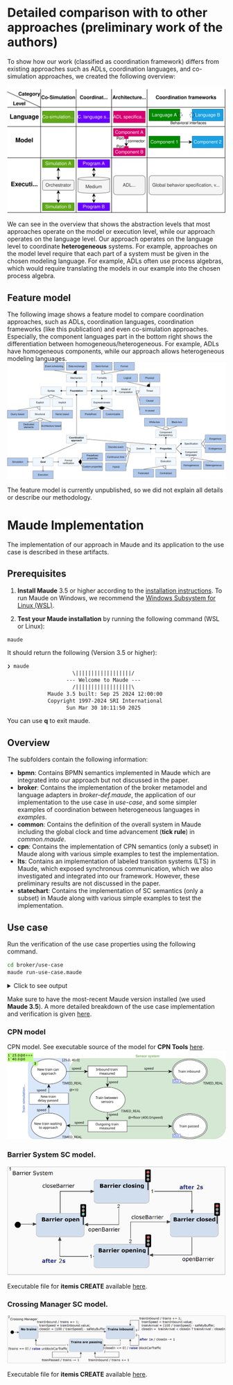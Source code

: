 # Detailed comparison with to other approaches (preliminary work of the authors)

To show how our work (classified as coordination framework) differs from existing approaches such as ADLs, coordination languages, and co-simulation approaches, we created the following overview:

![Coordination overview](./coordination-overview.svg)

We can see in the overview that shows the abstraction levels that most approaches operate on the model or execution level, while our approach operates on the language level.
Our approach operates on the language level to coordinate **heterogeneous** systems. For example, approaches on the model level require that each part of a system must be given in the chosen modeling language.
For example, ADLs often use process algebras, which would require translating the models in our example into the chosen process algebra.

## Feature model
The following image shows a feature model to compare coordination approaches, such as ADLs, coordination languages, coordination frameworks (like this publication) and even co-simulation approaches.
Especially, the component languages part in the bottom right shows the differentiation between homogeneous/heterogeneous. For example, ADLs have homogeneous components, while our approach allows heterogeneous modeling languages.
![Featuer model to compare coordination approaches](./feature-model.svg)

The feature model is currently unpublished, so we did not explain all details or describe our methodology.

# Maude Implementation

The implementation of our approach in Maude and its application to the use case is described in these artifacts.

## Prerequisites

1. **Install Maude** 3.5 or higher according to the [installation instructions](https://maude.cs.illinois.edu/wiki/Maude_download_and_installation).
   To run Maude on Windows, we recommend the [Windows Subsystem for Linux (WSL)](https://learn.microsoft.com/en-us/windows/wsl/install).

2. **Test your Maude installation** by running the following command (WSL or Linux):
```bash
maude
```

It should return the following (Version 3.5 or higher):

```text
❯ maude
                     \||||||||||||||||||/
                   --- Welcome to Maude ---
                     /||||||||||||||||||\
             Maude 3.5 built: Sep 25 2024 12:00:00
             Copyright 1997-2024 SRI International
                   Sun Mar 30 10:11:50 2025
```

You can use **q** to exit maude.

## Overview

The subfolders contain the following information:

- **bpmn**: Contains BPMN semantics implemented in Maude which are integrated into our approach but not discussed in the paper.
- **broker**: Contains the implementation of the broker metamodel and language adapters in _broker-def.maude_, the application of our implementation to the use case in _use-case_, and some simpler examples of coordination between heterogeneous languages in _examples_.
- **common**: Contains the definition of the overall system in Maude including the global clock and time advancement (**tick rule**) in _common.maude_.
- **cpn**: Contains the implementation of CPN semantics (only a subset) in Maude along with various simple examples to test the implementation.
- **lts**: Contains an implementation of labeled transition systems (LTS) in Maude, which exposed synchronous communication, which we also investigated and integrated into our framework. However, these preliminary results are not discussed in the paper.
- **statechart**: Contains the implementation of SC semantics (only a subset) in Maude along with various simple examples to test the implementation.

## Use case

Run the verification of the use case properties using the following command.
```bash
cd broker/use-case
maude run-use-case.maude
```

<details>
  <summary>Click to see output</summary>

  ```text
❯ maude run-use-case.maude
                     \||||||||||||||||||/
                   --- Welcome to Maude ---
                     /||||||||||||||||||\
             Maude 3.5 built: Sep 25 2024 12:00:00
             Copyright 1997-2024 SRI International
                   Sun Mar 30 20:31:23 2025
==========================================
reduce in MODEL-CHECK : modelCheck(systemConfiguration, []~ Train-count-negative) .
rewrites: 23130 in 20ms cpu (20ms real) (1156500 rewrites/second)
result Bool: true
==========================================
reduce in MODEL-CHECK : modelCheck(systemConfiguration, []~ (Train-passing /\ Barriers-open)) .
rewrites: 22731 in 20ms cpu (17ms real) (1136550 rewrites/second)
result Bool: true
==========================================
reduce in MODEL-CHECK : modelCheck(systemConfiguration, []~ (Train-passing /\ Barrier-closing)) .
rewrites: 22731 in 10ms cpu (16ms real) (2273100 rewrites/second)
result Bool: true
==========================================
reduce in MODEL-CHECK : modelCheck(systemConfiguration, [](Barriers-closed -> <> Barriers-open)) .
rewrites: 22920 in 20ms cpu (16ms real) (1146000 rewrites/second)
result Bool: true
==========================================
reduce in MODEL-CHECK : modelCheck(systemConfiguration, [](Train-Inbound-Packet -> <> Barriers-closed)) .
rewrites: 22964 in 20ms cpu (16ms real) (1148200 rewrites/second)
result Bool: true
==========================================
search in MODEL-CHECK : systemConfiguration =>! S .

Solution 1 (state 403)
states: 404  rewrites: 22315 in 10ms cpu (16ms real) (2231500 rewrites/second)
S --> {< a : CPN |
  places : (place("New train can approach", "New train delay passed -> New train can approach",
    "New train can approach -> Inbound train measured", INT), place("New train waiting to approach",
    "Outgoing train measured -> New train waiting to approach",
    "New train waiting to approach -> New train delay passed", INT), place("Train between sensors",
    "Inbound train measured -> Train between sensors", "Train between sensors -> Outgoing train measured",
    INT), place("Train inbound", "Inbound train measured -> Train approaching", empty, INT), place(
    "Train passed", "Outgoing train measured -> Train passed", empty, INT)),
  transitions : (transition("Inbound train measured", "New train can approach -> Inbound train measured", (
    "Inbound train measured -> Train approaching", "Inbound train measured -> Train between sensors"), @+
    const(0)), transition("New train delay passed",
    "New train waiting to approach -> New train delay passed",
    "New train delay passed -> New train can approach", @+ const(10)), transition(
    "Outgoing train measured", "Train between sensors -> Outgoing train measured", (
    "Outgoing train measured -> New train waiting to approach", "Outgoing train measured -> Train passed"),
    @+ (const(400) /' speed))),
  arcs : (arc("Inbound train measured -> Train approaching", "Inbound train measured", "Train inbound",
    varExpression(speed)), arc("Inbound train measured -> Train between sensors", "Inbound train measured",
    "Train between sensors", varExpression(speed)), arc("New train can approach -> Inbound train measured",
    "New train can approach", "Inbound train measured", varExpression(speed)), arc(
    "New train delay passed -> New train can approach", "New train delay passed", "New train can approach",
    varExpression(speed)), arc("New train waiting to approach -> New train delay passed",
    "New train waiting to approach", "New train delay passed", varExpression(speed)), arc(
    "Outgoing train measured -> New train waiting to approach", "Outgoing train measured",
    "New train waiting to approach", varExpression(speed)), arc("Outgoing train measured -> Train passed",
    "Outgoing train measured", "Train passed", varExpression(speed)), arc(
    "Train between sensors -> Outgoing train measured", "Train between sensors", "Outgoing train measured",
    varExpression(speed))) >
< ai : CPNInstance |
  cpn : a,
  marking : (token("New train can approach", data(25), 78), token("New train can approach", data(40), 80))
    >
< barrierSystem : StateChart |
  transitions : ("Barrier closed" - event("openBarrier") / noEffect -> "Barrier opening", "Barrier closing"
    - event("openBarrier") / noEffect -> "Barrier open", "Barrier closing" - after(2) / noEffect ->
    "Barrier closed", "Barrier open" - event("closeBarrier") / noEffect -> "Barrier closing",
    "Barrier opening" - event("closeBarrier") / noEffect -> "Barrier closed", "Barrier opening" - after(2)
    / noEffect -> "Barrier open") >
< bsi : SCInstance |
  sc : barrierSystem,
  state : scToken("Barrier open", 0),
  variables : none >
< crossingManager : StateChart |
  transitions : ("No trains" - event("trainInbound") / trainSpeed = "trainInbound" . value ; (trains =
    trains +' 1 ; (closeIn = trainSpeed /' 200 ; closeIn = closeIn -' safetyBuffer)) -> "Trains inbound",
    "Trains are passing" - event("trainInbound") / trains = trains +' 1 -> "Trains are passing",
    "Trains are passing" - event("trainPassed") / trains = trains -' 1 -> "Trains are passing",
    "Trains are passing" - [trains == 0] / raise "unblockCarTraffic" ; (trainSpeed = 0 ; (trainArrival = 0
    ; closeIn = 0)) -> "No trains", "Trains inbound" - event("trainInbound") / trainSpeed = "trainInbound"
    . value ; (trains = trains +' 1 ; (trainArrival = trainSpeed /' 200 ; (trainArrival = closeIn -'
    safetyBuffer ; closeIn = trainArrival <' closeIn ? trainArrival : closeIn))) -> "Trains inbound",
    "Trains inbound" - [closeIn <=' 0] / raise "blockCarTraffic" -> "Trains are passing", "Trains inbound"
    - after(1)[closeIn >=' 1] / closeIn = closeIn -' 1 -> "Trains inbound") >
< cmi : SCInstance |
  sc : crossingManager,
  state : scToken("No trains", 2),
  variables : ([closeIn : 0], [trains : 0], [trainSpeed : 0], [trainArrival : 0], [safetyBuffer : 1]) >
< pools : EventPools |
  pools : (evpool("blockCarTraffic", nil), evpool("closeBarrier", nil), evpool("openBarrier", nil), evpool(
    "trainInbound", nil), evpool("trainPassed", nil), evpool("unblockCarTraffic", nil)) >
< br : Broker |
  in : noPackets,
  out : noPackets,
  bindings : ("Train inbound" -> "trainInbound", "Train passed" -> "trainPassed", "blockCarTraffic" ->
    "closeBarrier", "unblockCarTraffic" -> "openBarrier") >, 72}

No more solutions.
states: 404  rewrites: 22315 in 10ms cpu (16ms real) (2231500 rewrites/second)
Maude>
```
</details>

Make sure to have the most-recent Maude version installed (we used **Maude 3.5**).
A more detailed breakdown of the use case implementation and verification is given [here](./broker/use-case/README.md).

### CPN model
CPN model. See executable source of the model for **CPN Tools** [here](./cpn/examples/source/sensor-system.cpn).
![Image of the CPN model in the use case](./cpn/examples/source/sensor-system.svg)

### Barrier System SC model.

![Image of the SC model in the use case](./broker/use-case/images/broker-barrier-system.png)

Executable file for **itemis CREATE** available [here](./broker/use-case/images/barrier-system-crossing-manager.ysc).

### Crossing Manager SC model.

![Image of the SC model in the use case](./broker/use-case/images/broker-crossing-manager.png)

Executable file for **itemis CREATE** available [here](./broker/use-case/images/barrier-system-crossing-manager.ysc).

